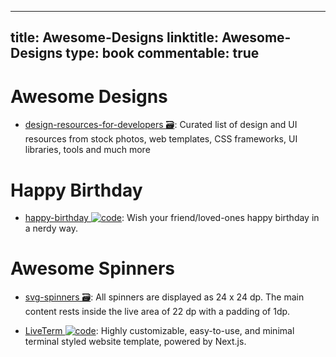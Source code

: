 
---
title: Awesome-Designs
linktitle: Awesome-Designs
type: book
commentable: true
---

# Awesome Designs

- [design-resources-for-developers 🗃️](https://github.com/bradtraversy/design-resources-for-developers): Curated list of design and UI resources from stock photos, web templates, CSS frameworks, UI libraries, tools and much more

# Happy Birthday

- [happy-birthday ![code](https://martrix-usa.oss-accelerate.aliyuncs.com/logo/code.svg)](https://github.com/faahim/happy-birthday): Wish your friend/loved-ones happy birthday in a nerdy way.

# Awesome Spinners

- [svg-spinners 🗃️](https://github.com/n3r4zzurr0/svg-spinners): All spinners are displayed as 24 x 24 dp. The main content rests inside the live area of 22 dp with a padding of 1dp.

- [LiveTerm ![code](https://martrix-usa.oss-accelerate.aliyuncs.com/logo/code.svg)](https://github.com/Cveinnt/LiveTerm): Highly customizable, easy-to-use, and minimal terminal styled website template, powered by Next.js.

    